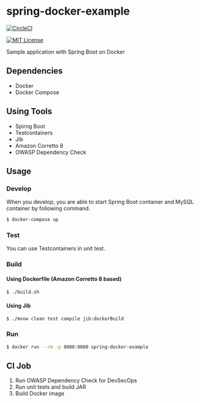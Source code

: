 # spring-docker-example

[![CircleCI](https://circleci.com/gh/os1ma/spring-docker-example.svg?style=svg)](https://circleci.com/gh/os1ma/spring-docker-example)

[![MIT License](http://img.shields.io/badge/license-MIT-blue.svg?style=flat)](LICENSE)

Sample application with Spring Boot on Docker

## Dependencies
- Docker
- Docker Compose

## Using Tools
- Spirng Boot
- Testcontainers
- Jib
- Amazon Corretto 8
- OWASP Dependency Check

## Usage

### Develop

When you develop, you are able to start Spring Boot container and MySQL container by following command.

```bash
$ docker-compose up
```

### Test

You can use Testcontainers in unit test.

### Build

#### Using Dockerfile (Amazon Corretto 8 based)

```bash
$ ./build.sh
```

#### Using Jib

```bash
$ ./mvnw clean test compile jib:dockerBuild
```

### Run

```bash
$ docker run --rm -p 8080:8080 spring-docker-example
```

## CI Job
1. Run OWASP Dependency Check for DevSecOps
1. Run unit tests and build JAR
1. Build Docker image
